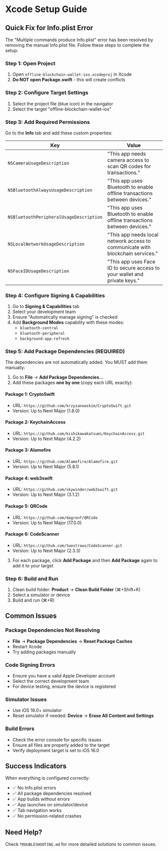 # Xcode Setup Guide

## Quick Fix for Info.plist Error

The "Multiple commands produce Info.plist" error has been resolved by removing the manual Info.plist file. Follow these steps to complete the setup:

### Step 1: Open Project
1. Open `offline-blockchain-wallet-ios.xcodeproj` in Xcode
2. **Do NOT open Package.swift** - this will create conflicts

### Step 2: Configure Target Settings
1. Select the project file (blue icon) in the navigator
2. Select the target "offline-blockchain-wallet-ios"

### Step 3: Add Required Permissions
Go to the **Info** tab and add these custom properties:

| Key | Value |
|-----|-------|
| `NSCameraUsageDescription` | "This app needs camera access to scan QR codes for transactions." |
| `NSBluetoothAlwaysUsageDescription` | "This app uses Bluetooth to enable offline transactions between devices." |
| `NSBluetoothPeripheralUsageDescription` | "This app uses Bluetooth to enable offline transactions between devices." |
| `NSLocalNetworkUsageDescription` | "This app needs local network access to communicate with blockchain services." |
| `NSFaceIDUsageDescription` | "This app uses Face ID to secure access to your wallet and private keys." |

### Step 4: Configure Signing & Capabilities
1. Go to **Signing & Capabilities** tab
2. Select your development team
3. Ensure "Automatically manage signing" is checked
4. Add **Background Modes** capability with these modes:
   - `bluetooth-central`
   - `bluetooth-peripheral` 
   - `background-app-refresh`

### Step 5: Add Package Dependencies (REQUIRED)
The dependencies are not automatically added. You MUST add them manually:

1. Go to **File** → **Add Package Dependencies...**
2. Add these packages **one by one** (copy each URL exactly):

#### Package 1: CryptoSwift
- URL: `https://github.com/krzyzanowskim/CryptoSwift.git`
- Version: Up to Next Major (1.8.0)

#### Package 2: KeychainAccess  
- URL: `https://github.com/kishikawakatsumi/KeychainAccess.git`
- Version: Up to Next Major (4.2.2)

#### Package 3: Alamofire
- URL: `https://github.com/Alamofire/Alamofire.git`
- Version: Up to Next Major (5.8.1)

#### Package 4: web3swift
- URL: `https://github.com/skywinder/web3swift.git`
- Version: Up to Next Major (3.1.2)

#### Package 5: QRCode
- URL: `https://github.com/dagronf/QRCode`
- Version: Up to Next Major (17.0.0)

#### Package 6: CodeScanner
- URL: `https://github.com/twostraws/CodeScanner.git`
- Version: Up to Next Major (2.3.3)

3. For each package, click **Add Package** and then **Add Package** again to add it to your target

### Step 6: Build and Run
1. Clean build folder: **Product** → **Clean Build Folder** (⌘+Shift+K)
2. Select a simulator or device
3. Build and run (⌘+R)

## Common Issues

### Package Dependencies Not Resolving
- **File** → **Package Dependencies** → **Reset Package Caches**
- Restart Xcode
- Try adding packages manually

### Code Signing Errors
- Ensure you have a valid Apple Developer account
- Select the correct development team
- For device testing, ensure the device is registered

### Simulator Issues
- Use iOS 16.0+ simulator
- Reset simulator if needed: **Device** → **Erase All Content and Settings**

### Build Errors
- Check the error console for specific issues
- Ensure all files are properly added to the target
- Verify deployment target is set to iOS 16.0

## Success Indicators

When everything is configured correctly:
- ✅ No Info.plist errors
- ✅ All package dependencies resolved
- ✅ App builds without errors
- ✅ App launches on simulator/device
- ✅ Tab navigation works
- ✅ No permission-related crashes

## Need Help?

Check `TROUBLESHOOTING.md` for more detailed solutions to common issues.